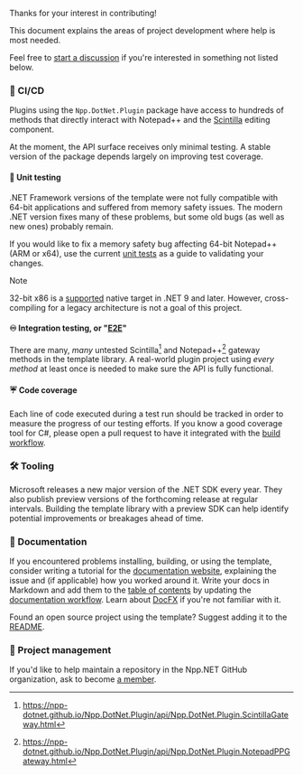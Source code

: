 <!-- SPDX-FileCopyrightText: Public Domain -->
<!-- SPDX-License-Identifier: CC0-1.0 -->

Thanks for your interest in contributing!

This document explains the areas of project development where help is most needed.

Feel free to [start a discussion](https://github.com/orgs/npp-dotnet/discussions/new) if you're interested in something not listed below.


### 🔄 CI/CD

Plugins using the `Npp.DotNet.Plugin` package have access to hundreds of methods that directly interact with Notepad++ and the [Scintilla](https://www.scintilla.org/ScintillaDoc.html) editing component.

At the moment, the API surface receives only minimal testing. A stable version of the package depends largely on improving test coverage.

#### 🔬 Unit testing

.NET Framework versions of the template were not fully compatible with 64-bit applications and suffered from memory safety issues.
The modern .NET version fixes many of these problems, but some old bugs (as well as new ones) probably remain.

If you would like to fix a memory safety bug affecting 64-bit Notepad++ (ARM or x64), use the current [unit tests] as a guide to validating your changes.

> [!Note]
> 32-bit x86 is a [supported] native target in .NET 9 and later. However, cross-compiling for a legacy architecture is not a goal of this project.

#### ♾️ Integration testing, or "[E2E](https://www.softwaretestingmaterial.com/end-to-end-testing)"

There are many, *many* untested Scintilla[^1] and Notepad++[^2] gateway methods in the template library.
A real-world plugin project using *every method* at least once is needed to make sure the API is fully functional.

#### ☔ Code coverage

Each line of code executed during a test run should be tracked in order to measure the progress of our testing efforts.
If you know a good coverage tool for C#, please open a pull request to have it integrated with the [build workflow].


### 🛠️ Tooling

Microsoft releases a new major version of the .NET SDK every year. They also publish preview versions of the forthcoming release at regular intervals.
Building the template library with a preview SDK can help identify potential improvements or breakages ahead of time.


### 📝 Documentation

If you encountered problems installing, building, or using the template, consider writing a tutorial for the [documentation website], explaining the issue and (if applicable) how you worked around it.
Write your docs in Markdown and add them to the [table of contents] by updating the [documentation workflow]. Learn about [DocFX] if you're not familiar with it.

Found an open source project using the template? Suggest adding it to the [README].


### 🪪 Project management

If you'd like to help maintain a repository in the Npp.NET GitHub organization, ask to become [a member](https://github.com/orgs/npp-dotnet/people).


[^1]: https://npp-dotnet.github.io/Npp.DotNet.Plugin/api/Npp.DotNet.Plugin.ScintillaGateway.html
[^2]: https://npp-dotnet.github.io/Npp.DotNet.Plugin/api/Npp.DotNet.Plugin.NotepadPPGateway.html


[DocFX]: https://dotnet.github.io/docfx/reference/docfx-cli-reference/overview.html
[README]: https://github.com/npp-dotnet/Npp.DotNet.Plugin/tree/main/lib#projects-using-nppdotnetplugin
[build workflow]: https://github.com/npp-dotnet/Npp.DotNet.Plugin/tree/main/.github/workflows
[documentation workflow]: https://github.com/npp-dotnet/Npp.DotNet.Plugin/tree/main/docfx
[documentation website]: https://npp-dotnet.github.io/Npp.DotNet.Plugin
[table of contents]: https://dotnet.github.io/docfx/docs/table-of-contents.html
[unit tests]: https://github.com/npp-dotnet/Npp.DotNet.Plugin/tree/main/test#readme
[supported]: https://learn.microsoft.com/dotnet/core/deploying/native-aot/?tabs=windows%2Cnet9plus#platformarchitecture-restrictions
